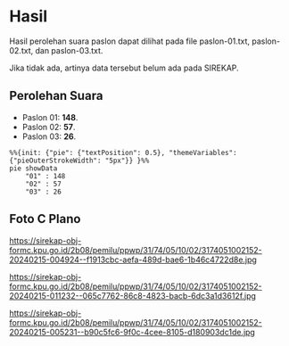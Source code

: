 # Hasil

Hasil perolehan suara paslon dapat dilihat pada file paslon-01.txt, paslon-02.txt, dan paslon-03.txt.

Jika tidak ada, artinya data tersebut belum ada pada SIREKAP.

## Perolehan Suara

 * Paslon 01: **148**.
 * Paslon 02: **57**.
 * Paslon 03: **26**.

```mermaid
%%{init: {"pie": {"textPosition": 0.5}, "themeVariables": {"pieOuterStrokeWidth": "5px"}} }%%
pie showData
    "01" : 148
    "02" : 57
    "03" : 26
```
## Foto C Plano

https://sirekap-obj-formc.kpu.go.id/2b08/pemilu/ppwp/31/74/05/10/02/3174051002152-20240215-004924--f1913cbc-aefa-489d-bae6-1b46c4722d8e.jpg

https://sirekap-obj-formc.kpu.go.id/2b08/pemilu/ppwp/31/74/05/10/02/3174051002152-20240215-011232--065c7762-86c8-4823-bacb-6dc3a1d3612f.jpg

https://sirekap-obj-formc.kpu.go.id/2b08/pemilu/ppwp/31/74/05/10/02/3174051002152-20240215-005231--b90c5fc6-9f0c-4cee-8105-d180903dc1de.jpg
